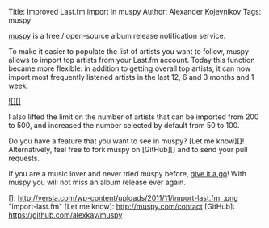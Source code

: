 Title: Improved Last.fm import in muspy
Author: Alexander Kojevnikov
Tags: muspy

[muspy][] is a free / open-source album release notification service.

To make it easier to populate the list of artists you want to follow,
muspy allows to import top artists from your Last.fm account. Today this
function became more flexible: in addition to getting overall top
artists, it can now import most frequently listened artists in the last
12, 6 and 3 months and 1 week.

[![][]][muspy]

I also lifted the limit on the number of artists that can be imported
from 200 to 500, and increased the number selected by default from 50 to
100.

Do you have a feature that you want to see in muspy? [Let me know][]!
Alternatively, feel free to fork muspy on [GitHub][] and to send your
pull requests.

If you are a music lover and never tried muspy before, [give it a
go][muspy]! With muspy you will not miss an album release ever again.


  [muspy]: http://muspy.com/
  []: http://versia.com/wp-content/uploads/2011/11/import-last.fm_.png
    "import-last.fm"
  [Let me know]: http://muspy.com/contact
  [GitHub]: https://github.com/alexkay/muspy

